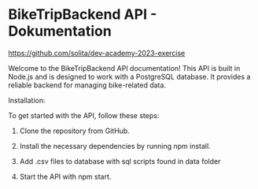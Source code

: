 # BikeTripBackend API - Dokumentation

https://github.com/solita/dev-academy-2023-exercise

Welcome to the BikeTripBackend API documentation! This API is built in Node.js and is designed to work with a PostgreSQL database. It provides a reliable backend for managing bike-related data.

Installation:

To get started with the API, follow these steps:

1. Clone the repository from GitHub.

2. Install the necessary dependencies by running npm install.

3. Add .csv files to database with sql scripts found in data folder 

4. Start the API with npm start.

